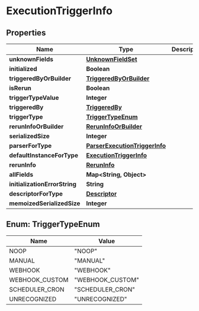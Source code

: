 # ExecutionTriggerInfo

## Properties
Name | Type | Description | Notes
------------ | ------------- | ------------- | -------------
**unknownFields** | [**UnknownFieldSet**](UnknownFieldSet.md) |  |  [optional]
**initialized** | **Boolean** |  |  [optional]
**triggeredByOrBuilder** | [**TriggeredByOrBuilder**](TriggeredByOrBuilder.md) |  |  [optional]
**isRerun** | **Boolean** |  |  [optional]
**triggerTypeValue** | **Integer** |  |  [optional]
**triggeredBy** | [**TriggeredBy**](TriggeredBy.md) |  |  [optional]
**triggerType** | [**TriggerTypeEnum**](#TriggerTypeEnum) |  |  [optional]
**rerunInfoOrBuilder** | [**RerunInfoOrBuilder**](RerunInfoOrBuilder.md) |  |  [optional]
**serializedSize** | **Integer** |  |  [optional]
**parserForType** | [**ParserExecutionTriggerInfo**](ParserExecutionTriggerInfo.md) |  |  [optional]
**defaultInstanceForType** | [**ExecutionTriggerInfo**](ExecutionTriggerInfo.md) |  |  [optional]
**rerunInfo** | [**RerunInfo**](RerunInfo.md) |  |  [optional]
**allFields** | **Map&lt;String, Object&gt;** |  |  [optional]
**initializationErrorString** | **String** |  |  [optional]
**descriptorForType** | [**Descriptor**](Descriptor.md) |  |  [optional]
**memoizedSerializedSize** | **Integer** |  |  [optional]

<a name="TriggerTypeEnum"></a>
## Enum: TriggerTypeEnum
Name | Value
---- | -----
NOOP | &quot;NOOP&quot;
MANUAL | &quot;MANUAL&quot;
WEBHOOK | &quot;WEBHOOK&quot;
WEBHOOK_CUSTOM | &quot;WEBHOOK_CUSTOM&quot;
SCHEDULER_CRON | &quot;SCHEDULER_CRON&quot;
UNRECOGNIZED | &quot;UNRECOGNIZED&quot;
